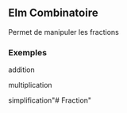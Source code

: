 ## Elm Combinatoire

Permet de manipuler les fractions


### Exemples 

addition 

multiplication

simplification"# Fraction" 
